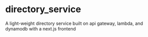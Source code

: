 # directory_service
A light-weight directory service built on api gateway, lambda, and dynamodb with a next.js frontend
